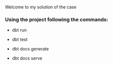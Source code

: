 Welcome to my solution of the case

### Using the project following the commands:

- dbt run
- dbt test

- dbt docs generate
- dbt docs serve
